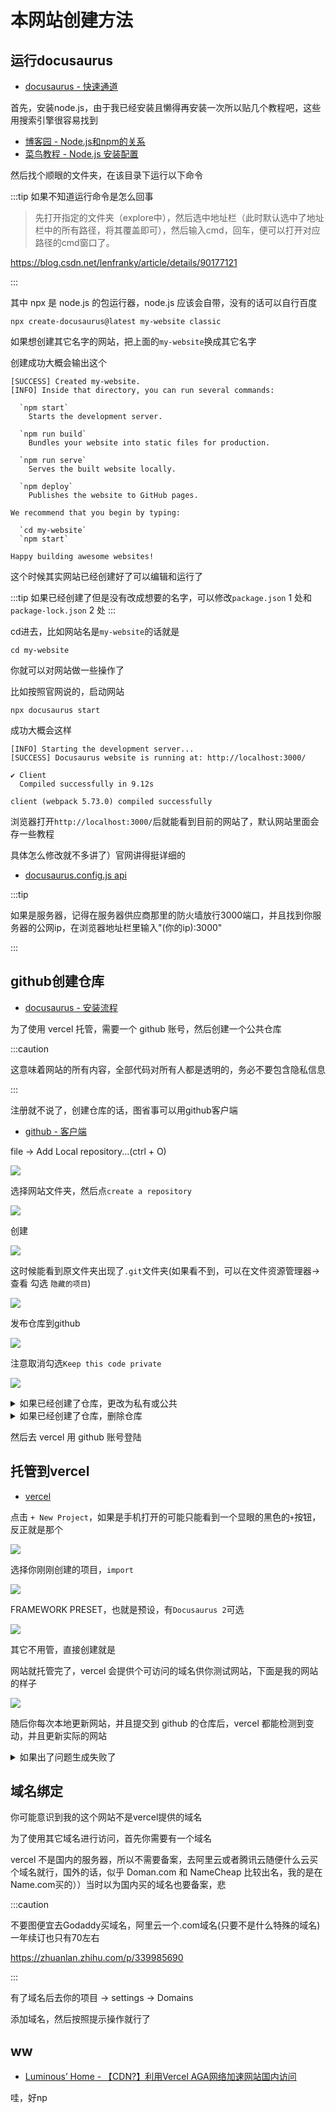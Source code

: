 # 本网站创建方法


## 运行docusaurus

- [docusaurus - 快速通道](https://www.docusaurus.io/zh-CN/docs#fast-track)

首先，安装node.js，由于我已经安装且懒得再安装一次所以贴几个教程吧，这些用搜索引擎很容易找到

- [博客园 - Node.js和npm的关系](https://www.cnblogs.com/minxiang-luo/p/12490526.html)
- [菜鸟教程 - Node.js 安装配置](https://www.runoob.com/nodejs/nodejs-install-setup.html)

然后找个顺眼的文件夹，在该目录下运行以下命令

:::tip 如果不知道运行命令是怎么回事

> 先打开指定的文件夹（explore中），然后选中地址栏（此时默认选中了地址栏中的所有路径，将其覆盖即可），然后输入cmd，回车，便可以打开对应路径的cmd窗口了。

 https://blog.csdn.net/lenfranky/article/details/90177121

:::

其中 npx 是 node.js 的包运行器，node.js 应该会自带，没有的话可以自行百度

```
npx create-docusaurus@latest my-website classic
```

如果想创建其它名字的网站，把上面的`my-website`换成其它名字

创建成功大概会输出这个

```
[SUCCESS] Created my-website.
[INFO] Inside that directory, you can run several commands:

  `npm start`
    Starts the development server.

  `npm run build`
    Bundles your website into static files for production.

  `npm run serve`
    Serves the built website locally.

  `npm deploy`
    Publishes the website to GitHub pages.

We recommend that you begin by typing:

  `cd my-website`
  `npm start`

Happy building awesome websites!
```

这个时候其实网站已经创建好了可以编辑和运行了

:::tip
如果已经创建了但是没有改成想要的名字，可以修改`package.json` 1 处和`package-lock.json` 2 处
:::

cd进去，比如网站名是`my-website`的话就是

```
cd my-website
```

你就可以对网站做一些操作了

比如按照官网说的，启动网站

```
npx docusaurus start
```

成功大概会这样

```
[INFO] Starting the development server...
[SUCCESS] Docusaurus website is running at: http://localhost:3000/

✔ Client
  Compiled successfully in 9.12s

client (webpack 5.73.0) compiled successfully

```

浏览器打开`http://localhost:3000/`后就能看到目前的网站了，默认网站里面会存一些教程

具体怎么修改就不多讲了）官网讲得挺详细的

- [docusaurus.config.js api](https://www.docusaurus.io/zh-CN/docs/api/docusaurus-config)

:::tip

如果是服务器，记得在服务器供应商那里的防火墙放行3000端口，并且找到你服务器的公网ip，在浏览器地址栏里输入"(你的ip):3000"

:::

## github创建仓库

- [docusaurus - 安装流程](https://www.docusaurus.io/zh-CN/docs/installation)

为了使用 vercel 托管，需要一个 github 账号，然后创建一个公共仓库

:::caution

这意味着网站的所有内容，全部代码对所有人都是透明的，务必不要包含隐私信息

:::

注册就不说了，创建仓库的话，图省事可以用github客户端

- [github - 客户端](https://desktop.github.com/)

file -> Add Local repository...(ctrl + O)

![](https://s2.loli.net/2022/07/27/lsaXz2kjYGT3PWu.png)

选择网站文件夹，然后点`create a repository`

![](https://s2.loli.net/2022/07/27/jN8DGhtiukFU7RZ.png)

创建

![](https://s2.loli.net/2022/07/27/Grm93opDaAMzilP.png)

这时候能看到原文件夹出现了`.git`文件夹(如果看不到，可以在文件资源管理器->查看 勾选 `隐藏的项目`)

![](https://s2.loli.net/2022/07/27/8cekhNs4RdjMCTG.png)

发布仓库到github

![](https://s2.loli.net/2022/07/27/p4PqT6Kt9sUGZbA.png)

注意取消勾选`Keep this code private`

![](https://s2.loli.net/2022/07/27/NB8FtS9h1gWZQaL.png)

<details>

<summary>如果已经创建了仓库，更改为私有或公共</summary>

仓库的settings

![](https://s2.loli.net/2022/07/27/f6AdiC5mjKb41Eq.png)

翻到最下面，`Change repository visibility`

![](https://s2.loli.net/2022/07/27/JWVuI8lrxnygqBH.png)

选择你想要的属性并且输入一遍名字以确认

![](https://s2.loli.net/2022/07/27/1DJbNdzg3LSmf7M.png)

</details>

<details>

<summary>如果已经创建了仓库，删除仓库</summary>

仓库的settings

![](https://s2.loli.net/2022/07/27/f6AdiC5mjKb41Eq.png)

翻到最下面，`Delete this repository`

![](https://s2.loli.net/2022/07/27/SLUAE64qVsIo9Ff.png)

输入一遍名字以确认

![](https://s2.loli.net/2022/07/27/BwslLz5IMq6TVGt.png)

客户端这里remove

![](https://s2.loli.net/2022/07/27/YZu6BRhwVv1SPbX.png)

在对应文件夹删除`.git`和`.gitattributes`

![](https://s2.loli.net/2022/07/27/IKnk2QZFxRV9N61.png)

如果提示没权限，可以按`shift`+`Delete`强制删除(注意，这种方式删除的文件不会被放到回收站，需要专门的软件才可能回复)

</details>

然后去 vercel 用 github 账号登陆

## 托管到vercel

- [vercel](https://vercel.com/)

点击 `+ New Project`，如果是手机打开的可能只能看到一个显眼的黑色的`+`按钮，反正就是那个

![](https://s2.loli.net/2022/07/23/ysCfOVPrj4qn2eA.png)

选择你刚刚创建的项目，`import`

![](https://s2.loli.net/2022/07/23/PfoRsyKCnxd9atJ.png)

FRAMEWORK PRESET，也就是预设，有`Docusaurus 2`可选

![](https://s2.loli.net/2022/07/22/QbjedMExum6qkr8.png)

其它不用管，直接创建就是

网站就托管完了，vercel 会提供个可访问的域名供你测试网站，下面是我的网站的样子

![](https://s2.loli.net/2022/07/22/8v1j2ZblaT5nXSo.png)

随后你每次本地更新网站，并且提交到 github 的仓库后，vercel 都能检测到变动，并且更新实际的网站

<details>

<summary>如果出了问题生成失败了</summary>

在项目页面切换到`Deployments`(部署)选项卡，点击最上面的一次记录，或者直接点击项目下面的那一栏

可以以此查看 log 进行 debug

![](https://s2.loli.net/2022/07/23/FlWOU8n1iKTGQdv.png)

![](https://s2.loli.net/2022/07/23/XZhsK7NTkMcrdlt.png)

</details>

## 域名绑定

你可能意识到我的这个网站不是vercel提供的域名

为了使用其它域名进行访问，首先你需要有一个域名

vercel 不是国内的服务器，所以不需要备案，去阿里云或者腾讯云随便什么云买个域名就行，国外的话，似乎 Doman.com 和 NameCheap 比较出名，我的是在Name.com买的））当时以为国内买的域名也要备案，悲

:::caution

不要图便宜去Godaddy买域名，阿里云一个.com域名(只要不是什么特殊的域名)一年续订也只有70左右

https://zhuanlan.zhihu.com/p/339985690

:::

有了域名后去你的项目 -> settings -> Domains

添加域名，然后按照提示操作就行了

## ww

- [Luminous’ Home - 【CDN?】利用Vercel AGA网络加速网站国内访问](https://luotianyi.vc/4801.html)

哇，好np

